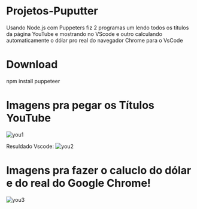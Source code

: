 # Projetos-Puputter

Usando Node.js com Puppeters fiz 2 programas um lendo todos os títulos da página YouTube e mostrando no VScode
e outro calculando automaticamente o dólar pro real do navegador Chrome para o VsCode





 # Download
npm install puppeteer  


# Imagens pra pegar os Títulos YouTube

![you1](https://github.com/FelipeXavier99/Meus-Projetos-Puppeteers/assets/127893679/7ef15429-59ec-467d-95be-ee23448ff4c3)

Resuldado Vscode:
![you2](https://github.com/FelipeXavier99/Meus-Projetos-Puppeteers/assets/127893679/b8e367a0-b1f7-4c63-8a4f-2643ddc0da28)




# Imagens pra fazer o caluclo  do dólar e do real do Google Chrome!
![you3](https://github.com/FelipeXavier99/Meus-Projetos-Puppeteers/assets/127893679/c50c5b80-8aac-4a90-aea6-c1dfd4585397)


